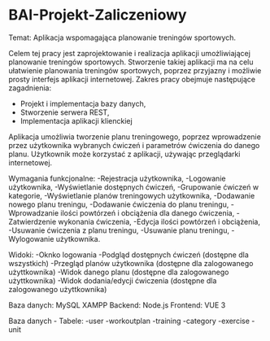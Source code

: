 # BAI-Projekt-Zaliczeniowy

Temat: Aplikacja wspomagająca planowanie treningów sportowych.

Celem tej pracy jest zaprojektowanie i realizacja aplikacji umożliwiającej planowanie treningów sportowych. 
Stworzenie takiej aplikacji ma na celu ułatwienie planowania treningów sportowych, poprzez przyjazny i możliwie prosty interfejs aplikacji internetowej. 
Zakres pracy obejmuje następujące zagadnienia:

- Projekt i implementacja bazy danych,
- Stworzenie serwera REST,
- Implementacja aplikacji klienckiej

Aplikacja umożliwia tworzenie planu treningowego, poprzez wprowadzenie przez użytkownika wybranych ćwiczeń i parametrów ćwiczenia do danego planu. 
Użytkownik może korzystać z aplikacji, używając przeglądarki internetowej.

Wymagania funkcjonalne:
-Rejestracja użytkownika,
-Logowanie użytkownika,
-Wyświetlanie dostępnych ćwiczeń,
-Grupowanie ćwiczeń w kategorie,
-Wyświetlanie planów treningowych użytkownika,
-Dodawanie nowego planu treningu,
-Dodawanie ćwiczenia do planu treningu,
-Wprowadzanie ilości powtórzeń i obciążenia dla danego ćwiczenia,
-Zatwierdzenie wykonania ćwiczenia,
-Edycja ilości powtórzeń i obciążenia,
-Usuwanie ćwiczenia z planu treningu,
-Usuwanie planu treningu,
-Wylogowanie użytkownika.

Widoki:
-Oknko logowania
-Podgląd dostępnych ćwiczeń (dostępne dla wszystkich)
-Przegląd planów użytkownika (dostępne dla zalogowanego użyttkownika)
-Widok danego planu (dostępne dla zalogowanego użyttkownika)
-Widok dodania/edycji ćwiczenia (dostępne dla zalogowanego użyttkownika)
 
Baza danych: MySQL XAMPP
Backend: Node.js
Frontend: VUE 3

Baza danych - Tabele:
-user
-workoutplan
-training
-category
-exercise
-unit
